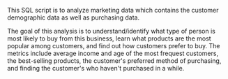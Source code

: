 
This SQL script is to analyze marketing data which contains the customer demographic data as well as purchasing data.

The goal of this analysis is to understand/identify what type of person is most likely to buy from this business, learn what products are the most popular among customers, and find out how customers prefer to buy. The metrics include average income and age of the most frequest customers, the best-selling products, the customer's preferred method of purchasing, and finding the customer's who haven't purchased in a while.
